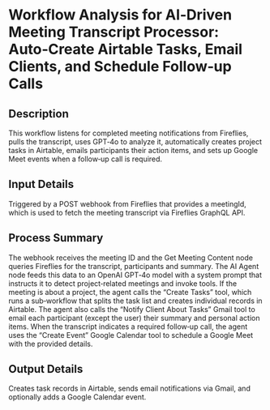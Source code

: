 # Workflow Analysis for AI‑Driven Meeting Transcript Processor: Auto‑Create Airtable Tasks, Email Clients, and Schedule Follow‑up Calls

## Description
This workflow listens for completed meeting notifications from Fireflies, pulls the transcript, uses GPT‑4o to analyze it, automatically creates project tasks in Airtable, emails participants their action items, and sets up Google Meet events when a follow‑up call is required.

## Input Details
Triggered by a POST webhook from Fireflies that provides a meetingId, which is used to fetch the meeting transcript via Fireflies GraphQL API.

## Process Summary
The webhook receives the meeting ID and the Get Meeting Content node queries Fireflies for the transcript, participants and summary. The AI Agent node feeds this data to an OpenAI GPT‑4o model with a system prompt that instructs it to detect project‑related meetings and invoke tools. If the meeting is about a project, the agent calls the “Create Tasks” tool, which runs a sub‑workflow that splits the task list and creates individual records in Airtable. The agent also calls the “Notify Client About Tasks” Gmail tool to email each participant (except the user) their summary and personal action items. When the transcript indicates a required follow‑up call, the agent uses the “Create Event” Google Calendar tool to schedule a Google Meet with the provided details.

## Output Details
Creates task records in Airtable, sends email notifications via Gmail, and optionally adds a Google Calendar event.
